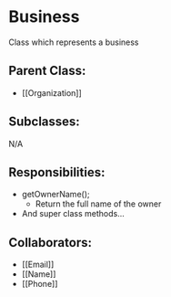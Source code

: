 # Business
Class which represents a business

## Parent Class:
- [[Organization]]

## Subclasses:
N/A

## Responsibilities:
- getOwnerName();
	- Return the full name of the owner
- And super class methods...

## Collaborators:
- [[Email]]
- [[Name]]
- [[Phone]]